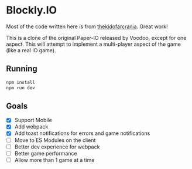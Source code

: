 # Blockly.IO
Most of the code written here is from [thekidofarcrania](https://github.com/thekidofarcrania/BlocklyIO). Great work!

This is a clone of the original Paper-IO released by Voodoo, except for one aspect. This will attempt to implement a multi-player aspect of the game (like a real IO game).

## Running

```bash
npm install
npm run dev
```

## Goals
- [x] Support Mobile
- [x] Add webpack
- [x] Add toast notifications for errors and game notifications
- [ ] Move to ES Modules on the client
- [ ] Better dev experience for webpack
- [ ] Better game performance
- [ ] Allow more than 1 game at a time
